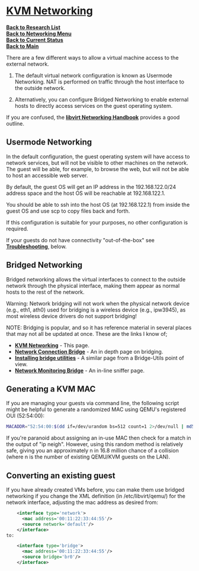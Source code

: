 # **[KVM Networking](https://help.ubuntu.com/community/KVM/Networking)**

**[Back to Research List](../../../research_list.md)**\
**[Back to Networking Menu](../networking_menu.md)**\
**[Back to Current Status](../../../../development/status/weekly/current_status.md)**\
**[Back to Main](../../../../README.md)**

There are a few different ways to allow a virtual machine access to the external network.

1. The default virtual network configuration is known as Usermode Networking. NAT is performed on traffic through the host interface to the outside network.

2. Alternatively, you can configure Bridged Networking to enable external hosts to directly access services on the guest operating system.

If you are confused, the **[libvirt Networking Handbook](https://jamielinux.com/docs/libvirt-networking-handbook/)** provides a good outline.

## Usermode Networking

In the default configuration, the guest operating system will have access to network services, but will not be visible to other machines on the network. The guest will be able, for example, to browse the web, but will not be able to host an accessible web server.

By default, the guest OS will get an IP address in the 192.168.122.0/24 address space and the host OS will be reachable at 192.168.122.1.

You should be able to ssh into the host OS (at 192.168.122.1) from inside the guest OS and use scp to copy files back and forth.

If this configuration is suitable for your purposes, no other configuration is required.

If your guests do not have connectivity "out-of-the-box" see **[Troubleshooting](https://help.ubuntu.com/community/KVM/Networking#Troubleshooting)**, below.

## Bridged Networking

Bridged networking allows the virtual interfaces to connect to the outside network through the physical interface, making them appear as normal hosts to the rest of the network.

Warning: Network bridging will not work when the physical network device (e.g., eth1, ath0) used for bridging is a wireless device (e.g., ipw3945), as most wireless device drivers do not support bridging!

NOTE: Bridging is popular, and so it has reference material in several places that may not all be updated at once. These are the links I know of;

- **[KVM Networking](https://help.ubuntu.com/community/KVM/Networking)** - This page.
- **[Network Connection Bridge](https://help.ubuntu.com/community/NetworkConnectionBridge)** - An in depth page on bridging.
- **[Installing bridge utilities](https://help.ubuntu.com/community/BridgingNetworkInterfaces)** - A similar page from a Bridge-Utils point of view.
- **[Network Monitoring Bridge](https://help.ubuntu.com/community/NetworkMonitoringBridge)** - An in-line sniffer page.

## Generating a KVM MAC

If you are managing your guests via command line, the following script might be helpful to generate a randomized MAC using QEMU's registered OUI (52:54:00):

```bash
MACADDR="52:54:00:$(dd if=/dev/urandom bs=512 count=1 2>/dev/null | md5sum | sed 's/^\(..\)\(..\)\(..\).*$/\1:\2:\3/')"; echo $MACADDR
```

If you're paranoid about assigning an in-use MAC then check for a match in the output of "ip neigh". However, using this random method is relatively safe, giving you an approximately n in 16.8 million chance of a collision (where n is the number of existing QEMU/KVM guests on the LAN).

## Converting an existing guest

If you have already created VMs before, you can make them use bridged networking if you change the XML definition (in /etc/libvirt/qemu/) for the network interface, adjusting the mac address as desired from:

```xml
    <interface type='network'>
      <mac address='00:11:22:33:44:55'/>
      <source network='default'/>
    </interface>
to:

    <interface type='bridge'>
      <mac address='00:11:22:33:44:55'/>
      <source bridge='br0'/>
    </interface>
```
